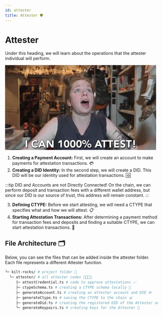 ```yaml
---
id: attester
title: Attester 🛡️
---
```

# Attester

Under this heading, we will learn about the operations that the attester individual will perform.

![alternative text](../../../static/img/kilt/attester.gif "Welcome")

1. **Creating a Payment Account:** First, we will create an account to make payments for attestation transactions. 💳
2. **Creating a DID Identity:** In the second step, we will create a DID. This DID will be our identity used for attestation transactions. 🆔

:::tip DID and Accounts are not Directly Connected! 
On the chain, we can perform deposit and transaction fees with a different wallet address, but since our DID is our source of trust, this address will remain constant.
:::

3. **Defining CTYPE:** Before we start attesting, we will need a CTYPE that specifies what and how we will attest. 📋
4. **Starting Attestation Transactions:** After determining a payment method for transaction fees and deposits and finding a suitable CTYPE, we can start attestation transactions. 🚀

## File Architecture 🗂️

Below, you can see the files that can be added inside the attester folder. Each file represents a different Attester function.

```bash
└─ kilt-rocks/ # project folder 📁
  └─ attester/ # all attester codes 👩‍💻👨‍💻
     ├─ attestCredential.ts # code to approve attestations ✅
     ├─ ctypeSchema.ts # creating a CTYPE schema locally 📑
     ├─ generateAccount.ts # creating an attester account and DID 🌐
     ├─ generateCtype.ts # saving the CTYPE to the chain 📊
     ├─ generateDid.ts # creating the registered DID of the Attester on the chain 🆔
     └─ generateKeypairs.ts # creating keys for the Attester 🔐
```
